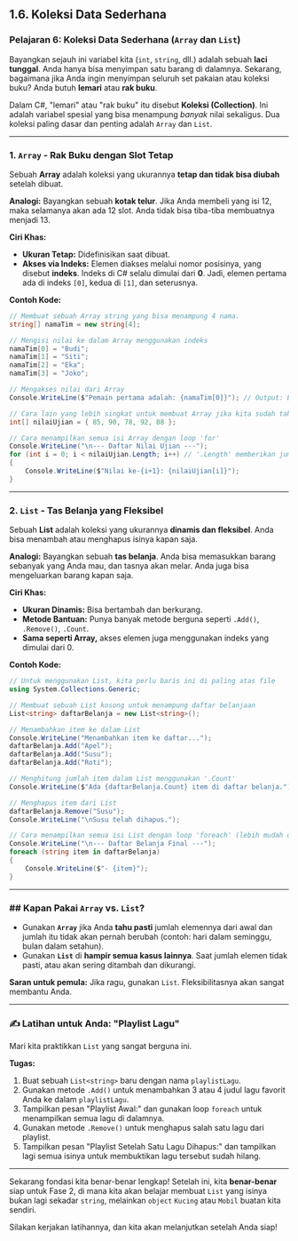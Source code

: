 ## 1.6. Koleksi Data Sederhana

### Pelajaran 6: Koleksi Data Sederhana (`Array` dan `List`)

Bayangkan sejauh ini variabel kita (`int`, `string`, dll.) adalah sebuah **laci tunggal**. Anda hanya bisa menyimpan satu barang di dalamnya. Sekarang, bagaimana jika Anda ingin menyimpan seluruh set pakaian atau koleksi buku? Anda butuh **lemari** atau **rak buku**.

Dalam C\#, "lemari" atau "rak buku" itu disebut **Koleksi (Collection)**. Ini adalah variabel spesial yang bisa menampung *banyak* nilai sekaligus. Dua koleksi paling dasar dan penting adalah `Array` dan `List`.

-----

### 1\. `Array` - Rak Buku dengan Slot Tetap

Sebuah **Array** adalah koleksi yang ukurannya **tetap dan tidak bisa diubah** setelah dibuat.

**Analogi:** Bayangkan sebuah **kotak telur**. Jika Anda membeli yang isi 12, maka selamanya akan ada 12 slot. Anda tidak bisa tiba-tiba membuatnya menjadi 13.

**Ciri Khas:**

* **Ukuran Tetap:** Didefinisikan saat dibuat.
* **Akses via Indeks:** Elemen diakses melalui nomor posisinya, yang disebut **indeks**. Indeks di C\# selalu dimulai dari **0**. Jadi, elemen pertama ada di indeks `[0]`, kedua di `[1]`, dan seterusnya.

**Contoh Kode:**

```csharp
// Membuat sebuah Array string yang bisa menampung 4 nama.
string[] namaTim = new string[4];

// Mengisi nilai ke dalam Array menggunakan indeks
namaTim[0] = "Budi";
namaTim[1] = "Siti";
namaTim[2] = "Eka";
namaTim[3] = "Joko";

// Mengakses nilai dari Array
Console.WriteLine($"Pemain pertama adalah: {namaTim[0]}"); // Output: Budi

// Cara lain yang lebih singkat untuk membuat Array jika kita sudah tahu isinya
int[] nilaiUjian = { 85, 90, 78, 92, 88 };

// Cara menampilkan semua isi Array dengan loop 'for'
Console.WriteLine("\n--- Daftar Nilai Ujian ---");
for (int i = 0; i < nilaiUjian.Length; i++) // '.Length' memberikan jumlah slot dalam Array
{
    Console.WriteLine($"Nilai ke-{i+1}: {nilaiUjian[i]}");
}
```

-----

### 2\. `List` - Tas Belanja yang Fleksibel

Sebuah **List** adalah koleksi yang ukurannya **dinamis dan fleksibel**. Anda bisa menambah atau menghapus isinya kapan saja.

**Analogi:** Bayangkan sebuah **tas belanja**. Anda bisa memasukkan barang sebanyak yang Anda mau, dan tasnya akan melar. Anda juga bisa mengeluarkan barang kapan saja.

**Ciri Khas:**

* **Ukuran Dinamis:** Bisa bertambah dan berkurang.
* **Metode Bantuan:** Punya banyak metode berguna seperti `.Add()`, `.Remove()`, `.Count`.
* **Sama seperti Array,** akses elemen juga menggunakan indeks yang dimulai dari 0.

**Contoh Kode:**

```csharp
// Untuk menggunakan List, kita perlu baris ini di paling atas file
using System.Collections.Generic;

// Membuat sebuah List kosong untuk menampung daftar belanjaan
List<string> daftarBelanja = new List<string>();

// Menambahkan item ke dalam List
Console.WriteLine("Menambahkan item ke daftar...");
daftarBelanja.Add("Apel");
daftarBelanja.Add("Susu");
daftarBelanja.Add("Roti");

// Menghitung jumlah item dalam List menggunakan '.Count'
Console.WriteLine($"Ada {daftarBelanja.Count} item di daftar belanja.");

// Menghapus item dari List
daftarBelanja.Remove("Susu");
Console.WriteLine("\nSusu telah dihapus.");

// Cara menampilkan semua isi List dengan loop 'foreach' (lebih mudah dibaca)
Console.WriteLine("\n--- Daftar Belanja Final ---");
foreach (string item in daftarBelanja)
{
    Console.WriteLine($"- {item}");
}
```

-----

### \#\# Kapan Pakai `Array` vs. `List`?

* Gunakan **`Array`** jika Anda **tahu pasti** jumlah elemennya dari awal dan jumlah itu tidak akan pernah berubah (contoh: hari dalam seminggu, bulan dalam setahun).
* Gunakan **`List`** di **hampir semua kasus lainnya**. Saat jumlah elemen tidak pasti, atau akan sering ditambah dan dikurangi.

**Saran untuk pemula:** Jika ragu, gunakan `List`. Fleksibilitasnya akan sangat membantu Anda.

-----

### ✍️ Latihan untuk Anda: "Playlist Lagu"

Mari kita praktikkan `List` yang sangat berguna ini.

**Tugas:**

1.  Buat sebuah `List<string>` baru dengan nama `playlistLagu`.
2.  Gunakan metode `.Add()` untuk menambahkan 3 atau 4 judul lagu favorit Anda ke dalam `playlistLagu`.
3.  Tampilkan pesan "Playlist Awal:" dan gunakan loop `foreach` untuk menampilkan semua lagu di dalamnya.
4.  Gunakan metode `.Remove()` untuk menghapus salah satu lagu dari playlist.
5.  Tampilkan pesan "Playlist Setelah Satu Lagu Dihapus:" dan tampilkan lagi semua isinya untuk membuktikan lagu tersebut sudah hilang.

-----

Sekarang fondasi kita benar-benar lengkap\! Setelah ini, kita **benar-benar** siap untuk Fase 2, di mana kita akan belajar membuat `List` yang isinya bukan lagi sekadar `string`, melainkan `object` `Kucing` atau `Mobil` buatan kita sendiri.

Silakan kerjakan latihannya, dan kita akan melanjutkan setelah Anda siap\!